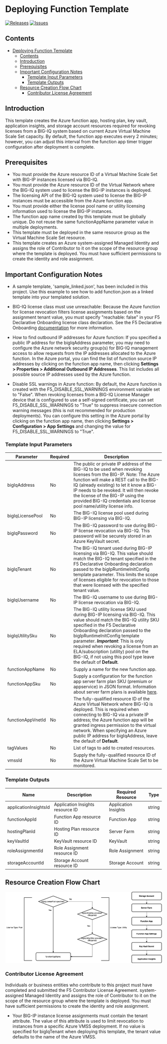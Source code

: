 # Deploying Function Template

[![Releases](https://img.shields.io/github/release/f5networks/f5-azure-arm-templates-v2.svg)](https://github.com/f5networks/f5-azure-arm-templates-v2/releases)
[![Issues](https://img.shields.io/github/issues/f5networks/f5-azure-arm-templates-v2.svg)](https://github.com/f5networks/f5-azure-arm-templates-v2/issues)


## Contents

- [Deploying Function Template](#deploying-function-template)
  - [Contents](#contents)
  - [Introduction](#introduction)
  - [Prerequisites](#prerequisites)
  - [Important Configuration Notes](#important-configuration-notes)
    - [Template Input Parameters](#template-input-parameters)
    - [Template Outputs](#template-outputs)
  - [Resource Creation Flow Chart](#resource-creation-flow-chart)
    - [Contributor License Agreement](#contributor-license-agreement)

## Introduction

This template creates the Azure function app, hosting plan, key vault, application insights, and storage account resources required for revoking licenses from a BIG-IQ system based on current Azure Virtual Machine Scale Set capacity. By default, the function app executes every 2 minutes; however, you can adjust this interval from the function app timer trigger configuration after deployment is complete.


## Prerequisites

- You must provide the Azure resource ID of a Virtual Machine Scale Set with BIG-IP instances licensed via BIG-IQ.
- You must provide the Azure resource ID of the Virtual Network where the BIG-IQ system used to license the BIG-IP instances is deployed.
- The licensing API of the BIG-IQ system used to license the BIG-IP instances must be accessible from the Azure function app.
- You must provide either the license pool name or utility licensing information used to license the BIG-IP instances.
- The function app name created by this template must be globally unique. Do not reuse the same functionAppName parameter value in multiple deployments.
- This template must be deployed in the same resource group as the Virtual Machine Scale Set resource.
- This template creates an Azure system-assigned Managed Identity and assigns the role of Contributor to it on the scope of the resource group where the template is deployed. You must have sufficient permissions to create the identity and role assignment.

## Important Configuration Notes

 - A sample template, 'sample_linked.json', has been included in this project. Use this example to see how to add function.json as a linked template into your templated solution.
 
 - BIG-IQ license class must use unreachable: Because the Azure function for license revocation filters license assignments based on the assignment tenant value, you must specify "reachable: false" in your F5 Declarative Onboarding license class declaration. See the F5 Declarative Onboarding [documentation](https://clouddocs.f5.com/products/extensions/f5-declarative-onboarding/latest/big-iq-licensing.html#license-class) for more information.

 - How to find outbound IP addresses for Azure function: If you specified a public IP address for the bigIqAddress parameter, you may need to configure the Azure network security group(s) for BIG-IQ management access to allow requests from the IP addresses allocated to the Azure function. In the Azure portal, you can find the list of function source IP addresses by clicking on the function app name, then clicking **Settings > Properties > Additional Outbound IP Addresses**. This list includes all possible source IP addresses used by the Azure function. 

- Disable SSL warnings in Azure function: By default, the Azure function is created with the F5_DISABLE_SSL_WARNINGS environment variable set to "False". When revoking licenses from a BIG-IQ License Manager device that is configured to use a self-signed certificate, you can set F5_DISABLE_SSL_WARNINGS to "True" to suppress insecure connection warning messages (this is not recommended for production deployments). You can configure this setting in the Azure portal by clicking on the function app name, then clicking **Settings > Configuration > App Settings** and changing the value for F5_DISABLE_SSL_WARNINGS to "True".


### Template Input Parameters

| Parameter | Required | Description |
| --- | --- | --- |
| bigIqAddress | No | The public or private IP address of the BIG-IQ to be used when revoking licenses from the BIG-IP. Note: The Azure function will make a REST call to the BIG-IQ (already existing) to let it know a BIG-IP needs to be revoked. It will then revoke the license of the BIG-IP using the provided BIG-IQ credentials and license pool name/utility license info. |
| bigIqLicensePool | No | The BIG-IQ license pool used during BIG-IP licensing via BIG-IQ. |
| bigIqPassword | No | The BIG-IQ password to use during BIG-IP license revocation via BIG-IQ. This password will be securely stored in an Azure KeyVault secret. |
| bigIqTenant | No | The BIG-IQ tenant used during BIG-IP licensing via BIG-IQ. This value should match the BIG-IQ tenant specified in the F5 Declarative Onboarding declaration passed to the bigIpRuntimeInitConfig template parameter. This limits the scope of licenses eligible for revocation to those that were licensed with the specified tenant value. |
| bigIqUsername | No | The BIG-IQ username to use during BIG-IP license revocation via BIG-IQ. |
| bigIqUtilitySku | No | The BIG-IQ utility license SKU used during BIG-IP licensing via BIG-IQ. This value should match the BIG-IQ utility SKU specified in the F5 Declarative Onboarding declaration passed to the bigIpRuntimeInitConfig template parameter. ***Important***: This is only required when revoking a license from an ELA/subscription (utility) pool on the BIG-IQ, if not using this pool type leave the default of **Default**. |
| functionAppName | No | Supply a name for the new function app. |
| functionAppSku | No | Supply a configuration for the function app server farm plan SKU (premium or appservice) in JSON format. Information about server farm plans is available [here](https://docs.microsoft.com/en-us/azure/templates/microsoft.web/2018-02-01/serverfarms). |
| functionAppVnetId | No | The fully-qualified resource ID of the Azure Virtual Network where BIG-IQ is deployed. This is required when connecting to BIG-IQ via a private IP address; the Azure function app will be granted ingress permission to the virtual network. When specifying an Azure public IP address for bigIqAddress, leave the default of **Default**. |
| tagValues| No | List of tags to add to created resources. |
| vmssId | No | Supply the fully-qualified resource ID of the Azure Virtual Machine Scale Set to be monitored. |

### Template Outputs

| Name | Description | Required Resource | Type | 
| --- | --- | --- | --- |
| applicationInsightsId | Application Insights resource ID | Application Insights | string |
| functionAppId | Function App resource ID | Function App | string |
| hostingPlanId | Hosting Plan resource ID | Server Farm | string |
| keyVaultId | KeyVault resource ID | KeyVault | string |
| roleAssignmentId | Role Assignment resource ID | Role Assignment | string |
| storageAccountId | Storage Account resource ID | Storage Account | string |

## Resource Creation Flow Chart

![Resource Creation Flow Chart](https://github.com/F5Networks/f5-azure-arm-templates-v2/blob/v1.3.1.0/examples/images/azure-function-module.png)


### Contributor License Agreement

Individuals or business entities who contribute to this project must have
completed and submitted the F5 Contributor License Agreement.
 system-assigned Managed Identity and assigns the role of Contributor to it on the scope of the resource group where the template is deployed. You must have sufficient permissions to create the identity and role assignment.
- Your BIG-IP instance license assignments must contain the tenant attribute. The value of this attribute is used to limit revocation to instances from a specific Azure VMSS deployment. If no value is specified for bigIqTenant when deploying this template, the tenant value defaults to the name of the Azure VMSS.
